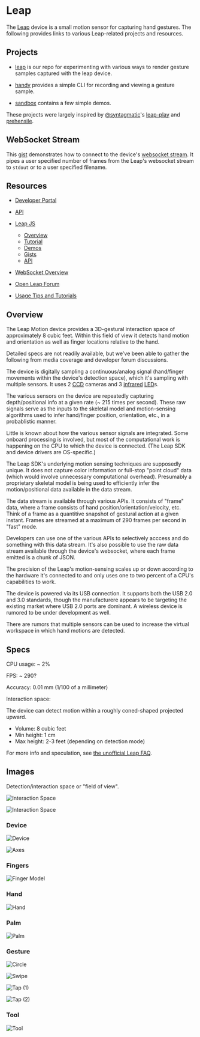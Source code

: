 # Leap

The [Leap](http://leapmotion.com) device is a small motion sensor for capturing hand gestures.  The following provides links to various Leap-related projects and resources.


## Projects

* [leap](https://github.com/joyrexus/leap) is our repo for experimenting with
  various ways to render gesture samples captured with the leap device.

* [handy](https://github.com/joyrexus/handy) provides a simple CLI for 
  recording and viewing a gesture sample.

* [sandbox](https://github.com/joyrexus/sandbox/tree/master/leap) contains a
  few simple demos.

These projects were largely inspired by [@syntagmatic](https://github.com/syntagmatic)'s [leap-play](https://github.com/syntagmatic/leap-play) and [prehensile](https://github.com/syntagmatic/prehensile).


## WebSocket Stream

This [gist](https://gist.github.com/joyrexus/5555728) demonstrates how to
connect to the device's [websocket stream](https://gist.github.com/joyrexus/7217032).  It pipes a user specified number of frames from the Leap's websocket stream to `stdout` or to a user specified filename.


## Resources

* [Developer Portal](https://developer.leapmotion.com/dashboard)

* [API](https://developer.leapmotion.com/documentation/api/annotated)

* [Leap JS](http://js.leapmotion.com/)

  * [Overview](https://developer.leapmotion.com/documentation/Languages/JavaScript/Guides/Leap_Overview.html)
  * [Tutorial](https://developer.leapmotion.com/documentation/guide/Sample_JavaScript_Tutorial)
  * [Demos](http://leapmotion.github.io/leapjs/examples/)
  * [Gists](https://gist.github.com/leapjs)
  * [API](https://developer.leapmotion.com/documentation/Languages/JavaScript/API/index.html)

* [WebSocket Overview](https://gist.github.com/joyrexus/7217032)

* [Open Leap Forum](https://github.com/openleap)

* [Usage Tips and Tutorials](http://support.leapmotion.com/forums/22301371-Tutorials)


## Overview

The Leap Motion device provides a 3D-gestural interaction space of approximately 8 cubic feet.  Within this field of view it detects hand motion and orientation as well as finger locations relative to the hand. 

Detailed specs are not readily available, but we've been able to gather the following from media coverage and developer forum discussions.

The device is digitally sampling a continuous/analog signal (hand/finger movements within the device's detection space), which it's sampling with multiple sensors.  It uses 2 [CCD](https://en.wikipedia.org/wiki/Charge-coupled_device) cameras and 3 [infrared](http://en.wikipedia.org/wiki/Infrared) [LED](https://en.wikipedia.org/wiki/Light-emitting_diode)s.  

The various sensors on the device are repeatedly capturing depth/positional info at a given rate (~ 215 times per second).  These raw signals serve as the inputs to the skeletal model and motion-sensing algorithms used to infer hand/finger position, orientation, etc., in a probablistic manner.  

Little is known about how the various sensor signals are integrated.
Some onboard processing is involved, but most of the computational work is
happening on the CPU to which the device is connected. (The Leap SDK and device
drivers are OS-specific.) 

The Leap SDK's underlying motion sensing techniques are supposedly unique. It does not capture color information or full-stop "point cloud" data (which would involve unnecessary computational overhead).  Presumably a proprietary skeletal model is being used to efficiently infer the motion/positional data available in the data stream.

The data stream is available through various APIs.  It consists of "frame" data, where a frame consists of hand position/orientation/velocity, etc.  Think of a frame as a quantitive snapshot of gestural action at a given instant.  Frames are streamed at a maximum of 290 frames per second in "fast" mode.

Developers can use one of the various APIs to selectively acccess and do something with this data stream.  It's also possible to use the raw data stream available through
the device's websocket, where each frame emitted is a chunk of JSON.

The precision of the Leap's motion-sensing scales up or down according to the hardware it's connected to and only uses one to two percent of a CPU's capabilities to work. 

The device is powered via its USB connection.  It supports both the USB 2.0 and
3.0 standards, though the manufacturere appears to be targeting the existing market where USB 2.0 ports are dominant. A wireless device is rumored to be under development as well.

There are rumors that multiple sensors can be used to increase the virtual workspace in which hand motions are detected.


## Specs

CPU usage: ~ 2%

FPS: ~ 290?

Accuracy: 0.01 mm (1/100 of a millimeter)

Interaction space:

The device can detect motion within a roughly coned-shaped projected upward.

* Volume: 8 cubic feet
* Min height: 1 cm
* Max height: 2-3 feet (depending on detection mode)

For more info and speculation, see [the unofficial Leap FAQ](https://forums.leapmotion.com/showthread.php?420-The-unofficial-Leap-FAQ).


## Images

Detection/interaction space or "field of view".

![Interaction Space](images/range-1.jpg)

![Interaction Space](images/range-2.jpg)

### Device

![Device](images/device.png "Device")

![Axes](images/axes.png "Axes")

### Fingers

![Finger Model](images/fingers.png "Finger")

### Hand

![Hand](images/hand.png "Hand")

### Palm

![Palm](images/palm.png "Palm")

### Gesture

![Circle](images/circle.png "Circle")

![Swipe](images/swipe.png "Swipe")

![Tap (1)](images/tap-1.png "Tap 1")

![Tap (2)](images/tap-2.png "Tap 2")

### Tool

![Tool](images/tool.png "Tool")
